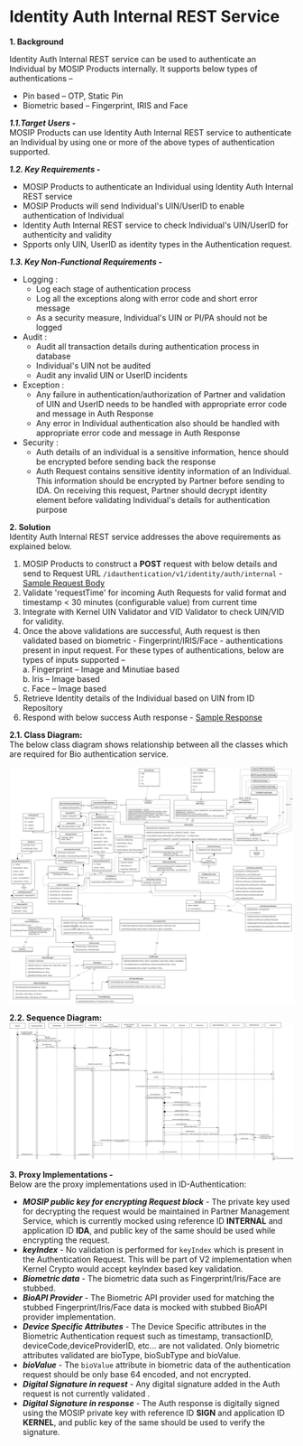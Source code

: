# Identity Auth Internal REST Service


**1. Background**

Identity Auth Internal REST service can be used to authenticate an Individual by MOSIP Products internally. It supports below types of authentications –
-	Pin based – OTP, Static Pin
-	Biometric based – Fingerprint, IRIS and Face


 ***1.1.Target Users -***  
MOSIP Products can use Identity Auth Internal REST service to authenticate an Individual by using one or more of the above types of authentication supported.

 ***1.2. Key Requirements -***   
-	MOSIP Products to authenticate an Individual using Identity Auth Internal REST service
-	MOSIP Products will send Individual's UIN/UserID to enable authentication of Individual
-	Identity Auth Internal REST service to check Individual's UIN/UserID for authenticity and validity
-	Spports only UIN, UserID as identity types in the Authentication request.

 ***1.3. Key Non-Functional Requirements -***   
-	Logging :
	-	Log each stage of authentication process
	-	Log all the exceptions along with error code and short error message
	-	As a security measure, Individual's UIN or PI/PA should not be logged
-	Audit :
	-	Audit all transaction details during authentication process in database
	-	Individual's UIN not be audited
	-	Audit any invalid UIN or UserID incidents
-	Exception :
	-	Any failure in authentication/authorization of Partner and validation of UIN and UserID needs to be handled with appropriate error code and message in Auth Response
	-	Any error in Individual authentication also should be handled with appropriate error code and message in Auth Response 
-	Security :
	-	Auth details of an individual is a sensitive information, hence should be encrypted before sending back the response
	-	Auth Request contains sensitive identity information of an Individual. This information should be encrypted by Partner before sending to IDA. On receiving this request, Partner should decrypt identity element before validating Individual's details for authentication purpose 


**2. Solution**   
Identity Auth Internal REST service addresses the above requirements as explained below.

1.	MOSIP Products to construct a **POST** request with below details and send to Request URL `/idauthentication/v1/identity/auth/internal` - [Sample Request Body](https://github.com/mosip/mosip/wiki/ID-Authentication-APIs#post-idauthenticationv1identityauthinternal)
2.	Validate 'requestTime' for incoming Auth Requests for valid format and timestamp < 30 minutes (configurable value) from current time
3.	Integrate with Kernel UIN Validator and VID Validator to check UIN/VID for validity. 
5.	Once the above validations are successful, Auth request is then validated based on biometric - Fingerprint/IRIS/Face - authentications present in input request. For these types of authentications, below are types of inputs supported –     
a.	Fingerprint – Image and Minutiae based    
b.	Iris – Image based    
c.	Face – Image based 
6.	Retrieve Identity details of the Individual based on UIN from ID Repository
7.	Respond with below success Auth response - [Sample Response](https://github.com/mosip/mosip/wiki/ID-Authentication-APIs#success-response-3)

**2.1. Class Diagram:**   
The below class diagram shows relationship between all the classes which are required for Bio authentication service.

![Internal Auth Class Diagram](_images/Internal_Auth_Class_Diagram.PNG)

**2.2. Sequence Diagram:**   
![Internal Auth Sequence Diagram](_images/Internal_Auth_Sequence_Diagram.PNG)

**3. Proxy Implementations -**   
Below are the proxy implementations used in ID-Authentication:
- ***MOSIP public key for encrypting Request block*** - The private key used for decrypting the request would be maintained in Partner Management Service, which is currently mocked using reference ID **INTERNAL** and application ID **IDA**, and public key of the same should be used while encrypting the request.
- ***keyIndex*** - No validation is performed for `keyIndex` which is present in the Authentication Request. This will be part of V2 implementation when Kernel Crypto would accept keyIndex based key validation.
- ***Biometric data*** - The biometric data such as Fingerprint/Iris/Face are stubbed.
- ***BioAPI Provider*** - The Biometric API provider used for matching the stubbed Fingerprint/Iris/Face data is mocked with stubbed BioAPI provider implementation.
- ***Device Specific Attributes*** - The Device Specific attributes in the Biometric Authentication request such as timestamp, transactionID, deviceCode,deviceProviderID, etc... are not validated. Only biometric attributes validated are bioType, bioSubType and bioValue.
- ***bioValue*** - The `bioValue` attribute in biometric data of the authentication request should be only base 64 encoded, and not encrypted.
- ***Digital Signature in request*** - Any digital signature added in the Auth request is not currently validated .
- ***Digital Signature in response*** - The Auth response is digitally signed using the MOSIP private key with reference ID **SIGN** and application ID **KERNEL**, and public key of the same should be used to verify the signature.
